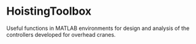# HoistingToolbox
Useful functions in MATLAB environments for design and analysis of the controllers developed for overhead cranes.
